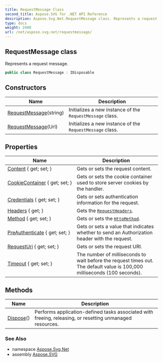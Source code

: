 ```yaml
---
title: RequestMessage Class
second_title: Aspose.SVG for .NET API Reference
description: Aspose.Svg.Net.RequestMessage class. Represents a request message
type: docs
weight: 2440
url: /net/aspose.svg.net/requestmessage/
---
```

## RequestMessage class

Represents a request message.

```csharp
public class RequestMessage : IDisposable
```

## Constructors

| Name | Description |
| --- | --- |
| [RequestMessage](requestmessage/#constructor_1)(string) | Initializes a new instance of the `RequestMessage` class. |
| [RequestMessage](requestmessage/#constructor)(Url) | Initializes a new instance of the `RequestMessage` class. |

## Properties

| Name | Description |
| --- | --- |
| [Content](../../aspose.svg.net/requestmessage/content/) { get; set; } | Gets or sets the request content. |
| [CookieContainer](../../aspose.svg.net/requestmessage/cookiecontainer/) { get; set; } | Gets or sets the cookie container used to store server cookies by the handler. |
| [Credentials](../../aspose.svg.net/requestmessage/credentials/) { get; set; } | Gets or sets authentication information for the request. |
| [Headers](../../aspose.svg.net/requestmessage/headers/) { get; } | Gets the [`RequestHeaders`](../requestheaders/). |
| [Method](../../aspose.svg.net/requestmessage/method/) { get; set; } | Gets or sets the [`HttpMethod`](../httpmethod/). |
| [PreAuthenticate](../../aspose.svg.net/requestmessage/preauthenticate/) { get; set; } | Gets or sets a value that indicates whether to send an Authorization header with the request. |
| [RequestUri](../../aspose.svg.net/requestmessage/requesturi/) { get; set; } | Gets or sets the request URI. |
| [Timeout](../../aspose.svg.net/requestmessage/timeout/) { get; set; } | The number of milliseconds to wait before the request times out. The default value is 100,000 milliseconds (100 seconds). |

## Methods

| Name | Description |
| --- | --- |
| [Dispose](../../aspose.svg.net/requestmessage/dispose/)() | Performs application-defined tasks associated with freeing, releasing, or resetting unmanaged resources. |

### See Also

* namespace [Aspose.Svg.Net](../../aspose.svg.net/)
* assembly [Aspose.SVG](../../)
